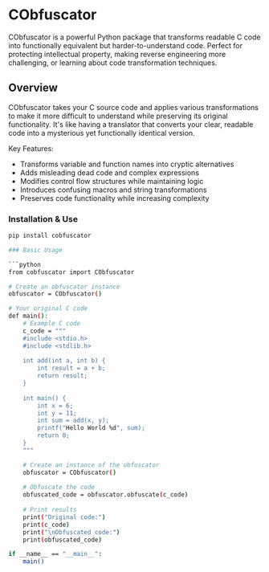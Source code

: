 # CObfuscator

CObfuscator is a powerful Python package that transforms readable C code into functionally equivalent but harder-to-understand code. Perfect for protecting intellectual property, making reverse engineering more challenging, or learning about code transformation techniques.

## Overview

CObfuscator takes your C source code and applies various transformations to make it more difficult to understand while preserving its original functionality. It's like having a translator that converts your clear, readable code into a mysterious yet functionally identical version.

Key Features:
- Transforms variable and function names into cryptic alternatives
- Adds misleading dead code and complex expressions
- Modifies control flow structures while maintaining logic
- Introduces confusing macros and string transformations
- Preserves code functionality while increasing complexity

### Installation & Use

```bash
pip install cobfuscator

### Basic Usage

```python
from cobfuscator import CObfuscator

# Create an obfuscator instance
obfuscator = CObfuscator()

# Your original C code
def main():
    # Example C code
    c_code = """
    #include <stdio.h>
    #include <stdlib.h>
    
    int add(int a, int b) {
        int result = a + b;
        return result;
    }
    
    int main() {
        int x = 6;
        int y = 11;
        int sum = add(x, y);
        printf("Hello World %d", sum);
        return 0;
    }
    """

    # Create an instance of the obfuscator
    obfuscator = CObfuscator()
    
    # Obfuscate the code
    obfuscated_code = obfuscator.obfuscate(c_code)
    
    # Print results
    print("Original code:")
    print(c_code)
    print("\nObfuscated code:")
    print(obfuscated_code)

if __name__ == "__main__":
    main()
```
